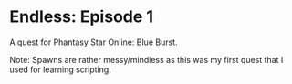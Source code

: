 # Endless: Episode 1
A quest for Phantasy Star Online: Blue Burst.

Note: Spawns are rather messy/mindless as this was my first quest that I used for learning scripting.
